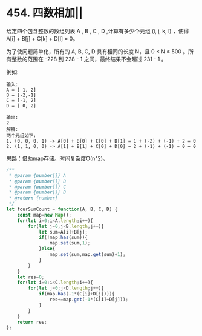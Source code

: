 #  454. 四数相加||
给定四个包含整数的数组列表 A , B , C , D ,计算有多少个元组 (i, j, k, l) ，使得 A[i] + B[j] + C[k] + D[l] = 0。

为了使问题简单化，所有的 A, B, C, D 具有相同的长度 N，且 0 ≤ N ≤ 500 。所有整数的范围在 -228 到 228 - 1 之间，最终结果不会超过 231 - 1 。

例如:

    输入:
    A = [ 1, 2]
    B = [-2,-1]
    C = [-1, 2]
    D = [ 0, 2]

    输出:
    2
    解释:
    两个元组如下:
    1. (0, 0, 0, 1) -> A[0] + B[0] + C[0] + D[1] = 1 + (-2) + (-1) + 2 = 0
    2. (1, 1, 0, 0) -> A[1] + B[1] + C[0] + D[0] = 2 + (-1) + (-1) + 0 = 0  

思路：借助map存储。时间复杂度O(n^2)。
```javascript
/**
 * @param {number[]} A
 * @param {number[]} B
 * @param {number[]} C
 * @param {number[]} D
 * @return {number}
 */
let fourSumCount = function(A, B, C, D) {
    const map=new Map();
    for(let i=0;i<A.length;i++){
        for(let j=0;j<B.length;j++){
            let sum=A[i]+B[j];
            if(!map.has(sum)){
                map.set(sum,1);
            }else{
                map.set(sum,map.get(sum)+1);
            }
        }
    }
    let res=0;
    for(let i=0;i<C.length;i++){
        for(let j=0;j<D.length;j++){
            if(map.has(-1*(C[i]+D[j]))){
                res+=map.get(-1*(C[i]+D[j]));
            }
        }
    }
    return res;
};
```
